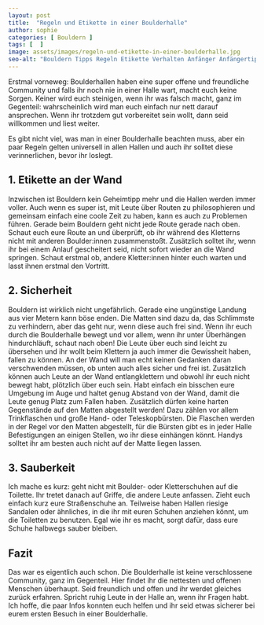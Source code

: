 ```yaml
---
layout: post
title:  "Regeln und Etikette in einer Boulderhalle"
author: sophie
categories: [ Bouldern ]
tags: [  ]
image: assets/images/regeln-und-etikette-in-einer-boulderhalle.jpg
seo-alt: "Bouldern Tipps Regeln Etikette Verhalten Anfänger Anfängertipps Klettern Boulderhalle Kletterhalle"
---
```


Erstmal vorneweg: Boulderhallen haben eine super offene und freundliche Community und falls ihr noch nie in einer Halle wart, macht
euch keine Sorgen. Keiner wird euch steinigen, wenn ihr was falsch macht, ganz im Gegenteil: wahrscheinlich wird man euch einfach
nur nett darauf ansprechen. Wenn ihr trotzdem gut vorbereitet sein wollt, dann seid willkommen und liest weiter.

Es gibt nicht viel, was man in einer Boulderhalle beachten muss, aber ein paar Regeln gelten universell in allen Hallen und auch ihr solltet diese verinnerlichen, bevor ihr loslegt. 

## 1. Etikette an der Wand

Inzwischen ist Bouldern kein Geheimtipp mehr und die Hallen werden immer voller. Auch wenn es super ist, mit Leute über Routen zu philosophieren
und gemeinsam einfach eine coole Zeit zu haben, kann es auch zu Problemen führen. Gerade beim Bouldern geht nicht jede Route gerade nach oben.
Schaut euch eure Route an und überprüft, ob ihr während des Kletterns nicht mit anderen Boulder:innen zusammenstoßt.
Zusätzlich solltet ihr, wenn ihr bei einem Anlauf gescheitert seid, nicht sofort wieder an die Wand springen. Schaut
erstmal ob, andere Kletter:innen hinter euch warten und lasst ihnen erstmal den Vortritt.

## 2. Sicherheit

Bouldern ist wirklich nicht ungefährlich. Gerade eine ungünstige Landung aus vier Metern kann böse enden. Die Matten sind dazu da, das Schlimmste zu verhindern, aber das geht nur, wenn diese auch frei sind. Wenn ihr euch
durch die Boulderhalle bewegt und vor allem, wenn ihr unter Überhängen hindurchläuft, schaut nach oben! Die Leute über euch sind leicht zu übersehen und ihr wollt beim Klettern ja auch immer die Gewissheit haben, fallen zu können. An der
Wand will man echt keinen Gedanken daran verschwenden müssen, ob unten auch alles sicher und frei ist. Zusätzlich können auch Leute an der Wand entlangklettern und obwohl ihr euch nicht bewegt habt, plötzlich über euch sein.
Habt einfach ein bisschen eure Umgebung im Auge und haltet genug Abstand von der Wand, damit die Leute genug Platz zum Fallen haben. Zusätzlich dürfen keine harten Gegenstände auf den Matten abgestellt werden! Dazu zählen vor allem Trinkflaschen und große Hand- oder Teleskopbürsten.
Die Flaschen werden in der Regel vor den Matten abgestellt, für die Bürsten gibt es in jeder Halle Befestigungen an einigen Stellen, wo ihr diese einhängen könnt. Handys solltet ihr am besten auch nicht auf der Matte liegen lassen.


## 3. Sauberkeit

Ich mache es kurz: geht nicht mit Boulder- oder Kletterschuhen auf die Toilette. Ihr tretet danach auf Griffe, die andere Leute anfassen. Zieht euch einfach kurz eure Straßenschuhe an. Teilweise haben Hallen riesige Sandalen oder ähnliches, in die ihr mit euren Schuhen anziehen könnt,
um die Toiletten zu benutzen. Egal wie ihr es macht, sorgt dafür, dass eure Schuhe halbwegs sauber bleiben. 

## Fazit
Das war es eigentlich auch schon. Die Boulderhalle ist keine verschlossene Community, ganz im Gegenteil. Hier findet ihr die nettesten und offenen Menschen überhaupt. Seid freundlich und offen und ihr werdet gleiches zurück erfahren. Spricht ruhig Leute in der Halle an, wenn ihr Fragen habt.
Ich hoffe, die paar Infos konnten euch helfen und ihr seid etwas sicherer bei eurem ersten Besuch in einer Boulderhalle.
